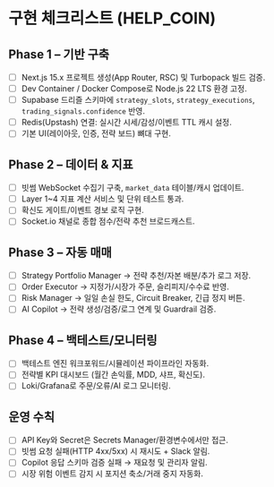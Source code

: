 # 구현 체크리스트 (HELP_COIN)

## Phase 1 – 기반 구축

- [ ] Next.js 15.x 프로젝트 생성(App Router, RSC) 및 Turbopack 빌드 검증.
- [ ] Dev Container / Docker Compose로 Node.js 22 LTS 환경 고정.
- [ ] Supabase 드리즐 스키마에 `strategy_slots`, `strategy_executions`, `trading_signals.confidence` 반영.
- [ ] Redis(Upstash) 연결: 실시간 시세/감성/이벤트 TTL 캐시 설정.
- [ ] 기본 UI(레이아웃, 인증, 전략 보드) 뼈대 구현.

## Phase 2 – 데이터 & 지표

- [ ] 빗썸 WebSocket 수집기 구축, `market_data` 테이블/캐시 업데이트.
- [ ] Layer 1~4 지표 계산 서비스 및 단위 테스트 통과.
- [ ] 확신도 게이트/이벤트 경보 로직 구현.
- [ ] Socket.io 채널로 종합 점수/전략 추천 브로드캐스트.

## Phase 3 – 자동 매매

- [ ] Strategy Portfolio Manager → 전략 추천/자본 배분/추가 로그 저장.
- [ ] Order Executor → 지정가/시장가 주문, 슬리피지/수수료 반영.
- [ ] Risk Manager → 일일 손실 한도, Circuit Breaker, 긴급 정지 버튼.
- [ ] AI Copilot → 전략 생성/검증/로그 연계 및 Guardrail 검증.

## Phase 4 – 백테스트/모니터링

- [ ] 백테스트 엔진 워크포워드/시뮬레이션 파이프라인 자동화.
- [ ] 전략별 KPI 대시보드 (월간 손익률, MDD, 샤프, 확신도).
- [ ] Loki/Grafana로 주문/오류/AI 로그 모니터링.

## 운영 수칙

- [ ] API Key와 Secret은 Secrets Manager/환경변수에서만 접근.
- [ ] 빗썸 요청 실패(HTTP 4xx/5xx) 시 재시도 + Slack 알림.
- [ ] Copilot 응답 스키마 검증 실패 → 재요청 및 관리자 알림.
- [ ] 시장 위험 이벤트 감지 시 포지션 축소/거래 중지 자동화.
